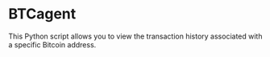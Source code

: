 # BTCagent
This Python script allows you to view the transaction history associated with a specific Bitcoin address.
